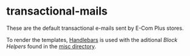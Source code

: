 # transactional-mails
These are the default transactional e-mails sent by E-Com Plus stores.

To render the templates, [Handlebars](https://handlebarsjs.com/) is used with the aditional _Block Helpers_ found in the [misc directory](https://github.com/ecomclub/transactional-mails/tree/master/misc).
